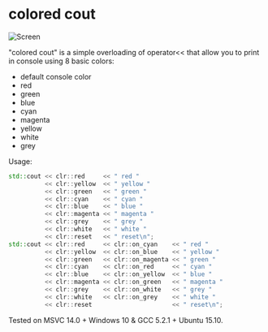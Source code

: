 # colored cout

![Screen](https://github.com/yurablok/colored-cout/blob/master/sample.png)

"colored cout" is a simple overloading of operator<< that allow you to print in console using 8 basic colors:
- default console color
- red
- green
- blue
- cyan
- magenta
- yellow
- white
- grey

Usage:
```cpp
std::cout << clr::red     << " red "
          << clr::yellow  << " yellow "
          << clr::green   << " green "
          << clr::cyan    << " cyan "
          << clr::blue    << " blue "
          << clr::magenta << " magenta "
          << clr::grey    << " grey "
          << clr::white   << " white "
          << clr::reset   << " reset\n";
std::cout << clr::red     << clr::on_cyan    << " red "
          << clr::yellow  << clr::on_blue    << " yellow "
          << clr::green   << clr::on_magenta << " green "
          << clr::cyan    << clr::on_red     << " cyan "
          << clr::blue    << clr::on_yellow  << " blue "
          << clr::magenta << clr::on_green   << " magenta "
          << clr::grey    << clr::on_white   << " grey "
          << clr::white   << clr::on_grey    << " white "
          << clr::reset                      << " reset\n";
```

Tested on MSVC 14.0 + Windows 10 & GCC 5.2.1 + Ubuntu 15.10.
